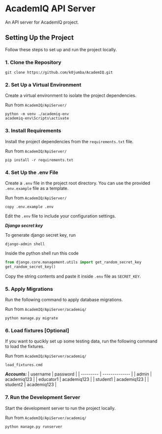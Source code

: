 # AcademIQ API Server

An API server for AcademIQ project.

## Setting Up the Project

Follow these steps to set up and run the project locally.

### 1. Clone the Repository

```console
git clone https://github.com/k0jumba/AcademIQ.git
```

### 2. Set Up a Virtual Environment

Create a virtual environment to isolate the project dependencies.

Run from `AcademIQ/ApiServer/`

```console
python -m venv ./academiq-env
academiq-env\Scripts\activate
```

### 3. Install Requirements

Install the project dependencies from the `requirements.txt` file.

Run from `AcademIQ/ApiServer/`

```console
pip install -r requirements.txt
```

### 4. Set Up the .env File

Create a `.env` file in the project root directory. You can use the provided `.env.example` file as a template.

Run from `AcademIQ/ApiServer/`

```console
copy .env.example .env
```

Edit the `.env` file to include your configuration settings.

***Django secret key***

To generate django secret key, run

```console
django-admin shell
```

Inside the python shell run this code

```python
from django.core.management.utils import get_random_secret_key  
get_random_secret_key()
```

Copy the string contents and paste it inside `.env` file as `SECRET_KEY`.

### 5. Apply Migrations

Run the following command to apply database migrations.

Run from `AcademIQ/ApiServer/academiq/`

```console
python manage.py migrate
```

### 6. Load fixtures [Optional]

If you want to qucikly set up some testing data, run the following command to load the fixtures.

Run from `AcademIQ/ApiServer/academiq/`

```console
load_fixtures.cmd
```

***Accounts:***
| username  | password       |
| --------- | -------------- |
| admin     | academiq123    |
| educator1 | academiq123    |
| student1  | academiq123    |
| student2  | academiq123    |

### 7. Run the Development Server

Start the development server to run the project locally.

Run from `AcademIQ/ApiServer/academiq/`

```console
python manage.py runserver
```
